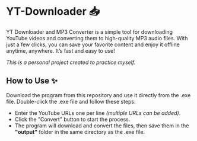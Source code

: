 # YT-Downloader 📥
YT Downloader and MP3 Converter is a simple tool for downloading YouTube videos and converting them to high-quality MP3 audio files. With just a few clicks, you can save your favorite content and enjoy it offline anytime, anywhere. It’s fast and easy to use!

*This is a personal project created to practice myself.*

## How to Use ✨
Download the program from this repository and use it directly from the .exe file. Double-click the .exe file and follow these steps:

- Enter the YouTube URLs one per line *(multiple URLs can be added)*.
- Click the "Convert" button to start the process.
- The program will download and convert the files, then save them in the **"output"** folder in the same directory as the .exe file.